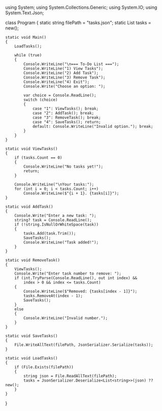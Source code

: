 using System;
using System.Collections.Generic;
using System.IO;
using System.Text.Json;

class Program
{
    static string filePath = "tasks.json";
    static List<string> tasks = new();

    static void Main()
    {
        LoadTasks();

        while (true)
        {
            Console.WriteLine("\n=== To-Do List ===");
            Console.WriteLine("1) View Tasks");
            Console.WriteLine("2) Add Task");
            Console.WriteLine("3) Remove Task");
            Console.WriteLine("4) Exit");
            Console.Write("Choose an option: ");

            var choice = Console.ReadLine();
            switch (choice)
            {
                case "1": ViewTasks(); break;
                case "2": AddTask(); break;
                case "3": RemoveTask(); break;
                case "4": SaveTasks(); return;
                default: Console.WriteLine("Invalid option."); break;
            }
        }
    }

    static void ViewTasks()
    {
        if (tasks.Count == 0)
        {
            Console.WriteLine("No tasks yet!");
            return;
        }

        Console.WriteLine("\nYour tasks:");
        for (int i = 0; i < tasks.Count; i++)
            Console.WriteLine($"{i + 1}. {tasks[i]}");
    }

    static void AddTask()
    {
        Console.Write("Enter a new task: ");
        string? task = Console.ReadLine();
        if (!string.IsNullOrWhiteSpace(task))
        {
            tasks.Add(task.Trim());
            SaveTasks();
            Console.WriteLine("Task added!");
        }
    }

    static void RemoveTask()
    {
        ViewTasks();
        Console.Write("Enter task number to remove: ");
        if (int.TryParse(Console.ReadLine(), out int index) &&
            index > 0 && index <= tasks.Count)
        {
            Console.WriteLine($"Removed: {tasks[index - 1]}");
            tasks.RemoveAt(index - 1);
            SaveTasks();
        }
        else
        {
            Console.WriteLine("Invalid number.");
        }
    }

    static void SaveTasks()
    {
        File.WriteAllText(filePath, JsonSerializer.Serialize(tasks));
    }

    static void LoadTasks()
    {
        if (File.Exists(filePath))
        {
            string json = File.ReadAllText(filePath);
            tasks = JsonSerializer.Deserialize<List<string>>(json) ?? new();
        }
    }
}
